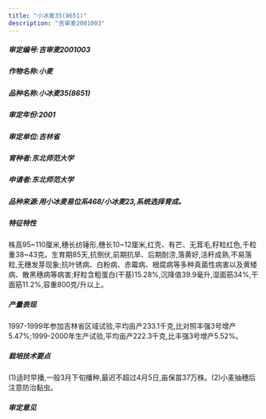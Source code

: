 ```yaml
---
title: "小冰麦35(8651)"
description: "吉审麦2001003"
---
```

##### 审定编号:吉审麦2001003

##### 作物名称:小麦

##### 品种名称:小冰麦35(8651)

##### 审定年份:2001

##### 审定单位:吉林省

##### 育种者:东北师范大学

##### 申请者:东北师范大学

##### 品种来源:用小冰麦易位系468/小冰麦23,系统选择育成。

##### 特征特性
株高95~110厘米,穗长纺锤形,穗长10~12厘米,红壳、有芒、无茸毛,籽粒红色,千粒重38~43克。生育期85天,抗倒伏,前期抗旱、后期耐涝,落黄好,活秆成熟,不易落粒,无穗发芽现象;抗叶锈病、白粉病、赤霉病、根腐病等多种真菌性病害以及黄矮病、散黑穗病等病害;籽粒含粗蛋白(干基)15.28%,沉降值39.9毫升,湿面筋34%,干面筋11.2%,容重800克/升以上。

##### 产量表现
1997-1999年参加吉林省区域试验,平均亩产233.1千克,比对照丰强3号增产5.47%;1999-2000年生产试验,平均亩产222.3千克,比丰强3号增产5.52%。

##### 栽培技术要点
(1)适时早播,一般3月下旬播种,最迟不超过4月5日,亩保苗37万株。(2)小麦抽穗后注意防治黏虫。

##### 审定意见

